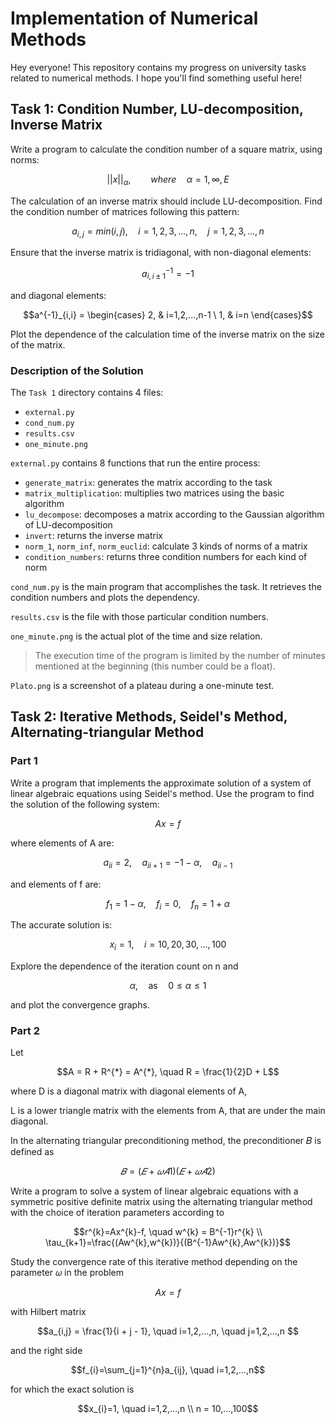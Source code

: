 # Implementation of Numerical Methods 

Hey everyone! This repository contains my progress on university tasks related to numerical methods. I hope you'll find something useful here!

## Task 1: Condition Number, LU-decomposition, Inverse Matrix

Write a program to calculate the condition number of a square matrix, using norms:

```math
||x||_{\alpha}, \qquad where \quad \alpha = 1, \infty, E
```

The calculation of an inverse matrix should include LU-decomposition. Find the condition number of matrices following this pattern:

```math
a_{i,j} = min(i,j), \quad i=1,2,3,...,n, \quad j=1,2,3,...,n
```

Ensure that the inverse matrix is tridiagonal, with non-diagonal elements:
```math
a^{-1}_{i, i \pm 1}=-1
```
and diagonal elements:
```math
a^{-1}_{i,i} =
\begin{cases}
2, & i=1,2,...,n-1 \
1, & i=n
\end{cases}
```
Plot the dependence of the calculation time of the inverse matrix on the size of the matrix.

### Description of the Solution

The `Task 1` directory contains 4 files:

- `external.py`
- `cond_num.py`
- `results.csv`
- `one_minute.png`

`external.py` contains 8 functions that run the entire process:

- `generate_matrix`: generates the matrix according to the task
- `matrix_multiplication`: multiplies two matrices using the basic algorithm
- `lu_decompose`: decomposes a matrix according to the Gaussian algorithm of LU-decomposition
- `invert`: returns the inverse matrix
- `norm_1`, `norm_inf`, `norm_euclid`: calculate 3 kinds of norms of a matrix
- `condition_numbers`: returns three condition numbers for each kind of norm

`cond_num.py` is the main program that accomplishes the task. It retrieves the condition numbers and plots the dependency.

`results.csv` is the file with those particular condition numbers.

`one_minute.png` is the actual plot of the time and size relation.

> The execution time of the program is limited by the number of minutes mentioned at the beginning (this number could be a float).

`Plato.png` is a screenshot of a plateau during a one-minute test.

## Task 2: Iterative Methods, Seidel's Method, Alternating-triangular Method

### Part 1

Write a program that implements the approximate solution of a system of linear algebraic equations using Seidel's method. Use the program to find the solution of the following system:

```math
Ax = f
```
where elements of A are:

```math
a_{i i}=2, \quad a_{i i+1} = -1 - \alpha, \quad a_{i i-1}
```
and elements of f are:

```math
f_{1} = 1 - \alpha, \quad f_{i} = 0, \quad f_{n} = 1 + \alpha
```
The accurate solution is:

```math
x_{i} = 1, \quad i = 10, 20, 30, ..., 100
```
Explore the dependence of the iteration count on n and

```math
\alpha, \quad \text{as} \quad 0 \leq \alpha \leq 1
```
and plot the convergence graphs.

### Part 2

Let 
```math
A = R + R^{*} = A^{*}, \quad R = \frac{1}{2}D + L
```
where D is a diagonal matrix with diagonal elements of A, 

L is a lower triangle matrix with the elements from A, that are under the main diagonal.

In the alternating triangular preconditioning method, the preconditioner 𝐵 is defined as
```math
𝐵 = (𝐸 + 𝜔𝐴1)(𝐸 + 𝜔𝐴2)
```
Write a program to solve a system of linear algebraic equations with a symmetric positive definite matrix using the alternating triangular method with the choice of iteration parameters according to
```math
r^{k}=Ax^{k}-f, \quad w^{k} = B^{-1}r^{k} \\
\tau_{k+1}=\frac{(Aw^{k},w^{k})}{(B^{-1}Aw^{k},Aw^{k})}
```

Study the convergence rate of this iterative method depending on the parameter 𝜔 in the problem
```math
Ax=f
```
with Hilbert matrix
```math
a_{i,j} = \frac{1}{i + j - 1}, \quad i=1,2,...,n, \quad j=1,2,...,n 
```
and the right side
```math
f_{i}=\sum_{j=1}^{n}a_{ij}, \quad i=1,2,...,n
```
for which the exact solution is
```math
x_{i}=1, \quad i=1,2,...,n \\
n = 10,...,100
```
